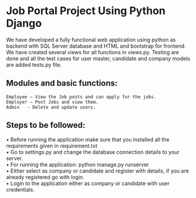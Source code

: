 # Job Portal Project Using Python Django 

We have developed a fully functional web application using python as backend with SQL Server database and HTML and bootstrap for frontend.
We have created several views for all functions in views.py.
Testing are done and all the test cases for user master, candidate and company models are added tests.py file.

## Modules and basic functions:
	Employee – View the Job posts and can apply for the jobs.
	Employer – Post Jobs and view them.
	Admin   - Delete and update users.
## Steps to be followed:

•	Before running the application make sure that you installed all the requirements given in requirement.txt <br />
•	Go to settings.py and change the database connection details to your server.<br />
•	For running the application: python manage.py runserver<br />
•	Either select as company or candidate and register with details, if you are already registered go with login.<br />
•	Login to the application either as company or candidate with user credentials.<br />






